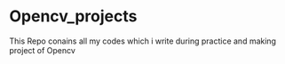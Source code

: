 # Opencv_projects
This Repo conains all my codes which i write during practice and making project of  Opencv

